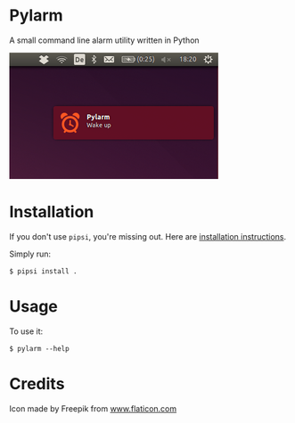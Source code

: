 # Pylarm

A small command line alarm utility written in Python

![An example of pylarm]


# Installation

If you don't use `pipsi`, you're missing out.
Here are [installation instructions](https://github.com/mitsuhiko/pipsi#readme).

Simply run:

    $ pipsi install .


# Usage

To use it:

    $ pylarm --help


# Credits
Icon made by Freepik from www.flaticon.com 

[An example of pylarm]: pylarm/resources/pylarm_in_action.png
